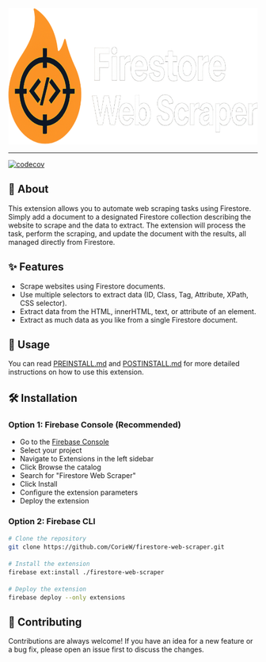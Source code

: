 <p align="center">
  <img src="banner.png" alt="banner" height="275"/>
</p>

<hr/>

[![codecov](https://codecov.io/gh/CorieW/firestore-web-scraper/graph/badge.svg?token=6UIM5NKLR0)](https://codecov.io/gh/CorieW/firestore-web-scraper)

## 📝 About

This extension allows you to automate web scraping tasks using Firestore. Simply add a document to a designated Firestore collection describing the website to scrape and the data to extract. The extension will process the task, perform the scraping, and update the document with the results, all managed directly from Firestore.

## ✨ Features

- Scrape websites using Firestore documents.
- Use multiple selectors to extract data (ID, Class, Tag, Attribute, XPath, CSS selector).
- Extract data from the HTML, innerHTML, text, or attribute of an element.
- Extract as much data as you like from a single Firestore document.

## 🚀 Usage

You can read [PREINSTALL.md](https://github.com/CorieW/firestore-web-scraper/blob/master/PREINSTALL.md) and [POSTINSTALL.md](https://github.com/CorieW/firestore-web-scraper/blob/master/POSTINSTALL.md) for more detailed instructions on how to use this extension.

## 🛠️ Installation

### Option 1: Firebase Console (Recommended)

  - Go to the [Firebase Console](https://console.firebase.google.com/)
  - Select your project
  - Navigate to Extensions in the left sidebar
  - Click Browse the catalog
  - Search for "Firestore Web Scraper"
  - Click Install
  - Configure the extension parameters
  - Deploy the extension

### Option 2: Firebase CLI

   ```bash
   # Clone the repository
   git clone https://github.com/CorieW/firestore-web-scraper.git

   # Install the extension
   firebase ext:install ./firestore-web-scraper

   # Deploy the extension
   firebase deploy --only extensions
   ```

## 🤝 Contributing

Contributions are always welcome! If you have an idea for a new feature or a bug fix, please open an issue first to discuss the changes.
